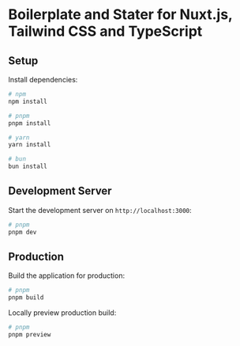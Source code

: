 # Boilerplate and Stater for Nuxt.js, Tailwind CSS and TypeScript

## Setup

Install dependencies:

```bash
# npm
npm install

# pnpm
pnpm install

# yarn
yarn install

# bun
bun install
```

## Development Server

Start the development server on `http://localhost:3000`:

```bash
# pnpm
pnpm dev
```

## Production

Build the application for production:

```bash
# pnpm
pnpm build
```

Locally preview production build:
```bash
# pnpm
pnpm preview
```
